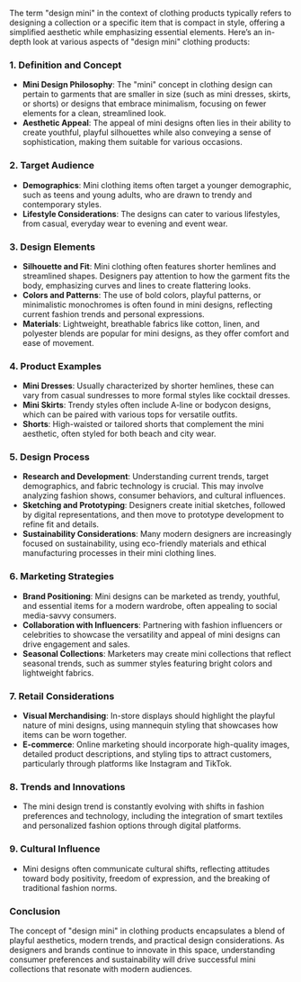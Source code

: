 The term "design mini" in the context of clothing products typically refers to designing a collection or a specific item that is compact in style, offering a simplified aesthetic while emphasizing essential elements. Here’s an in-depth look at various aspects of "design mini" clothing products:

### 1. **Definition and Concept**
- **Mini Design Philosophy**: The "mini" concept in clothing design can pertain to garments that are smaller in size (such as mini dresses, skirts, or shorts) or designs that embrace minimalism, focusing on fewer elements for a clean, streamlined look.
- **Aesthetic Appeal**: The appeal of mini designs often lies in their ability to create youthful, playful silhouettes while also conveying a sense of sophistication, making them suitable for various occasions.

### 2. **Target Audience**
- **Demographics**: Mini clothing items often target a younger demographic, such as teens and young adults, who are drawn to trendy and contemporary styles.
- **Lifestyle Considerations**: The designs can cater to various lifestyles, from casual, everyday wear to evening and event wear.

### 3. **Design Elements**
- **Silhouette and Fit**: Mini clothing often features shorter hemlines and streamlined shapes. Designers pay attention to how the garment fits the body, emphasizing curves and lines to create flattering looks.
- **Colors and Patterns**: The use of bold colors, playful patterns, or minimalistic monochromes is often found in mini designs, reflecting current fashion trends and personal expressions.
- **Materials**: Lightweight, breathable fabrics like cotton, linen, and polyester blends are popular for mini designs, as they offer comfort and ease of movement.

### 4. **Product Examples**
- **Mini Dresses**: Usually characterized by shorter hemlines, these can vary from casual sundresses to more formal styles like cocktail dresses.
- **Mini Skirts**: Trendy styles often include A-line or bodycon designs, which can be paired with various tops for versatile outfits.
- **Shorts**: High-waisted or tailored shorts that complement the mini aesthetic, often styled for both beach and city wear.
  
### 5. **Design Process**
- **Research and Development**: Understanding current trends, target demographics, and fabric technology is crucial. This may involve analyzing fashion shows, consumer behaviors, and cultural influences.
- **Sketching and Prototyping**: Designers create initial sketches, followed by digital representations, and then move to prototype development to refine fit and details.
- **Sustainability Considerations**: Many modern designers are increasingly focused on sustainability, using eco-friendly materials and ethical manufacturing processes in their mini clothing lines.

### 6. **Marketing Strategies**
- **Brand Positioning**: Mini designs can be marketed as trendy, youthful, and essential items for a modern wardrobe, often appealing to social media-savvy consumers.
- **Collaboration with Influencers**: Partnering with fashion influencers or celebrities to showcase the versatility and appeal of mini designs can drive engagement and sales.
- **Seasonal Collections**: Marketers may create mini collections that reflect seasonal trends, such as summer styles featuring bright colors and lightweight fabrics.

### 7. **Retail Considerations**
- **Visual Merchandising**: In-store displays should highlight the playful nature of mini designs, using mannequin styling that showcases how items can be worn together.
- **E-commerce**: Online marketing should incorporate high-quality images, detailed product descriptions, and styling tips to attract customers, particularly through platforms like Instagram and TikTok.

### 8. **Trends and Innovations**
- The mini design trend is constantly evolving with shifts in fashion preferences and technology, including the integration of smart textiles and personalized fashion options through digital platforms.

### 9. **Cultural Influence**
- Mini designs often communicate cultural shifts, reflecting attitudes toward body positivity, freedom of expression, and the breaking of traditional fashion norms.

### Conclusion
The concept of "design mini" in clothing products encapsulates a blend of playful aesthetics, modern trends, and practical design considerations. As designers and brands continue to innovate in this space, understanding consumer preferences and sustainability will drive successful mini collections that resonate with modern audiences.